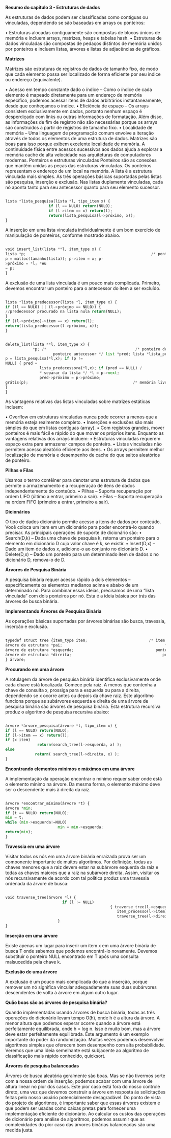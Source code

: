 **Resumo do capítulo 3 - Estruturas de dados**

As estruturas de dados podem ser classificadas como contíguas ou vinculadas, dependendo se são baseadas em arrays ou ponteiros:

• Estruturas alocadas contiguamente são compostas de blocos únicos de memória e incluem arrays, matrizes, heaps e tabelas hash.
• Estruturas de dados vinculadas são compostas de pedaços distintos de memória unidos por ponteiros e incluem listas, árvores e listas de adjacências de gráficos.

**Matrizes**

Matrizes são estruturas de registros de dados de tamanho fixo, de modo que cada elemento possa ser localizado de forma eficiente por seu índice ou endereço (equivalente).

• Acesso em tempo constante dado o índice – Como o índice de cada elemento é mapeado diretamente para um endereço de memória específico, podemos acessar itens de dados arbitrários instantaneamente, desde que conheçamos o índice.
• Eficiência de espaço – Os arrays consistem exclusivamente em dados, portanto nenhum espaço é desperdiçado com links ou outras informações de formatação. Além disso, as informações de fim de registro não são necessárias porque os arrays são construídos a partir de registros de tamanho fixo.
• Localidade de memória – Uma linguagem de programação comum envolve a iteração através de todos os elementos de uma estrutura de dados. Matrizes são boas para isso porque exibem excelente localidade de memória. A continuidade física entre acessos sucessivos aos dados ajuda a explorar a memória cache de alta velocidade nas arquiteturas de computadores modernas.
Ponteiros e estruturas vinculadas
Ponteiros são as conexões que mantêm unidas as peças das estruturas vinculadas. Os ponteiros representam o endereço de um local na memória.
A lista é a estrutura vinculada mais simples. As três operações básicas suportadas pelas listas são pesquisa, inserção e exclusão. Nas listas duplamente vinculadas, cada nó aponta tanto para seu antecessor quanto para seu elemento sucessor.

```python

lista *lista_pesquisa(lista *l, tipo_item x) {
                   if (l == NULO) return(NULO);
                   if (l->item == x) return(l);
                   return(lista_pesquisa(l->próximo, x));
}
   ```

A inserção em uma lista vinculada individualmente é um bom exercício de manipulação de ponteiros, conforme mostrado abaixo.

```python

void insert_list(lista **l, item_type x) {
lista *p;                                                       /* ponteiro temporário */
p = malloc(tamanho(lista)); p->item = x; p-
>próximo = *l; *eu
= p;
}
```
A exclusão de uma lista vinculada é um pouco mais complicada. Primeiro, devemos encontrar um ponteiro para o antecessor do item a ser excluído.

```python

lista *lista_predecessor(lista *l, item_type x) {
if ((l == NULO) || (l->próximo == NULO)) {
//predecessor procurado na lista nula return(NULL);
}
if ((l->próximo)->item == x) return(l);
return(lista_predecessor(l->próximo, x));
}
```

```python

delete_list(lista **l, item_type x) {
            *p; /*                                       /* ponteiro de item */ lista
                     ponteiro antecessor */ list *pred; lista *lista_pesquisa(), *lista_predecessora();
p = lista_pesquisa(*l,x); if (p !=
NULL) { pred =
               lista_predecessora(*l,x); if (pred == NULL) /
               * separar da lista */ *l = p->next;
               pred->próximo = p->próximo;
grátis(p);                                              /* memória livre usada pelo nó */
}
}
```

As vantagens relativas das listas vinculadas sobre matrizes estáticas incluem:

• Overflow em estruturas vinculadas nunca pode ocorrer a menos que a memória esteja realmente completo.
• Inserções e exclusões são mais simples do que em listas contíguas (array).
• Com registros grandes, mover ponteiros é mais fácil e rápido do que mover os próprios itens.
Enquanto as vantagens relativas dos arrays incluem:
• Estruturas vinculadas requerem espaço extra para armazenar campos de ponteiro.
• Listas vinculadas não permitem acesso aleatório eficiente aos itens.
• Os arrays permitem melhor localização de memória e desempenho de cache do que saltos aleatórios de ponteiro.

**Pilhas e Filas**

Usamos o termo contêiner para denotar uma estrutura de dados que permite o armazenamento e a recuperação de itens de dados independentemente do conteúdo.
• Pilhas – Suporta recuperação por ordem LIFO (último a entrar, primeiro a sair).
• Filas – Suporta recuperação na ordem FIFO (primeiro a entrar, primeiro a sair).

**Dicionários**

O tipo de dados dicionário permite acesso a itens de dados por conteúdo. Você coloca um item em um dicionário para poder encontrá-lo quando precisar.
As principais operações de suporte de dicionário são:
• Search(D,k) – Dada uma chave de pesquisa k, retorna um ponteiro para o elemento em dicionário D cujo valor chave é k, se existir.
• Insert(D,x) – Dado um item de dados x, adicione-o ao conjunto no dicionário D.
• Delete(D,x) – Dado um ponteiro para um determinado item de dados x no dicionário D, remova-o de D.

**Árvores de Pesquisa Binária**

A pesquisa binária requer acesso rápido a dois elementos – especificamente os elementos medianos acima e abaixo de um determinado nó. Para combinar essas ideias, precisamos de uma “lista vinculada” com dois ponteiros por nó. Esta é a ideia básica por trás das árvores de busca binária.

**Implementando Árvores de Pesquisa Binária**

As operações básicas suportadas por árvores binárias são busca, travessia, inserção e exclusão.

```python

typedef struct tree {item_type item;                           /* item de dados */ /
árvore de estrutura *pai;                                             * ponteiro para o pai */ /*
árvore de estrutura *esquerda;                                    ponteiro para o filho esquerdo */ /*
árvore de estrutura *direita;                                        ponteiro para o filho direito */
} árvore;
```

**Procurando em uma árvore**

A rotulagem da árvore de pesquisa binária identifica exclusivamente onde cada chave está localizada. Comece pela raiz. A menos que contenha a chave de consulta x, prossiga para a esquerda ou para a direita, dependendo se x ocorre antes ou depois da chave raiz. Este algoritmo funciona porque as subárvores esquerda e direita de uma árvore de pesquisa binária são árvores de pesquisa binária. Esta estrutura recursiva produz o algoritmo de pesquisa recursiva abaixo:

```python

árvore *árvore_pesquisa(árvore *l, tipo_item x) {
if (l == NULO) return(NULO);
if (l->item == x) return(l);
if (x item) 
              return(search_tree(l->esquerda, x) );
else
             return( search_tree(l->direita, x) );
}
```

**Encontrando elementos mínimos e máximos em uma árvore**

A implementação da operação encontrar o mínimo requer saber onde está o elemento mínimo na árvore. Da mesma forma, o elemento máximo deve ser o descendente mais à direita da raiz.

```python

árvore *encontrar_mínimo(árvore *t) {
árvore *min;                                                            /* ponteiro para o mínimo */
if (t == NULO) return(NULO);
min = t; 
while (min->esquerda!=NULO)
                       min = min->esquerda;
return(min);
}
```

**Travessia em uma árvore**

Visitar todos os nós em uma árvore binária enraizada prova ser um componente importante de muitos algoritmos. Por definição, todas as chaves menores que a raiz devem estar na subárvore esquerda da raiz e todas as chaves maiores que a raiz na subárvore direita. Assim, visitar os nós recursivamente de acordo com tal política produz uma travessia ordenada da árvore de busca:

```python

void traverse_tree(árvore *l) {
                         if (l != NULL)
                                              { traverse_tree(l->esquerda); 
                                                 item_processo(l->item); 
                                                 traverse_tree(l->direita);
                       }
}
```

**Inserção em uma árvore**

Existe apenas um lugar para inserir um item x em uma árvore binária de busca T onde sabemos que podemos encontrá-lo novamente. Devemos substituir o ponteiro NULL encontrado em T após uma consulta malsucedida pela chave k.

**Exclusão de uma árvore**

A exclusão é um pouco mais complicada do que a inserção, porque remover um nó significa vincular adequadamente suas duas subárvores descendentes de volta à árvore em algum outro lugar.

**Quão boas são as árvores de pesquisa binária?**

Quando implementadas usando árvores de busca binária, todas as três operações do dicionário levam tempo O(h), onde h é a altura da árvore. A menor altura que podemos esperar ocorre quando a árvore está perfeitamente equilibrada, onde h = log n. Isso é muito bom, mas a árvore deve estar perfeitamente equilibrada.
Este argumento é um exemplo importante do poder da randomização. Muitas vezes podemos desenvolver algoritmos simples que oferecem bom desempenho com alta probabilidade. Veremos que uma ideia semelhante está subjacente ao algoritmo de classificação mais rápido conhecido, quicksort.

**Árvores de pesquisa balanceadas**

Árvores de busca aleatória geralmente são boas. Mas se não tivermos sorte com a nossa ordem de inserção, podemos acabar com uma árvore de altura linear no pior dos casos. Este pior caso está fora do nosso controle direto, uma vez que devemos construir a árvore em resposta às solicitações feitas pelo nosso usuário potencialmente desagradável.
Do ponto de vista do projeto de algoritmos, é importante saber que essas árvores existem e que podem ser usadas como caixas pretas para fornecer uma implementação eficiente de dicionário. Ao calcular os custos das operações de dicionário para análise de algoritmos, podemos assumir que as complexidades do pior caso das árvores binárias balanceadas são uma medida justa.



